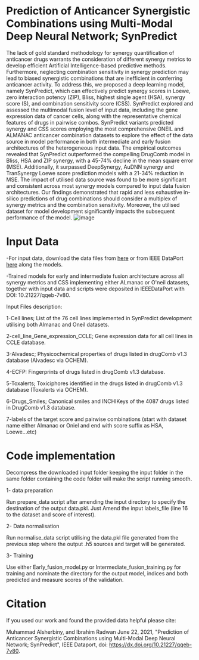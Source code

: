 # Prediction of Anticancer Synergistic Combinations using Multi-Modal Deep Neural Network; SynPredict
The lack of gold standard methodology for synergy quantification of anticancer drugs warrants the consideration of different synergy metrics to develop efficient Artificial Intelligence-based predictive methods. Furthermore, neglecting combination sensitivity in synergy prediction may lead to biased synergistic combinations that are inefficient in conferring anticancer activity. To address this, we proposed a deep learning model, namely SynPredict, which can effectively predict synergy scores in Loewe, zero interaction potency (ZIP), Bliss, highest single agent (HSA), synergy score (S), and combination sensitivity score (CSS). SynPredict explored and assessed the multimodal fusion level of input data, including the gene expression data of cancer cells, along with the representative chemical features of drugs in pairwise combos. SynPredict variants predicted synergy and CSS scores employing the most comprehensive ONEIL and ALMANAC anticancer combination datasets to explore the effect of the data source in model performance in both intermediate and early fusion architectures of the heterogeneous input data. The empirical outcomes revealed that SynPredict outperformed the compelling DrugComb model in Bliss, HSA and ZIP synergy, with a 45-74\% decline in the mean square error (MSE). Additionally, it surpassed DeepSynergy, AuDNN synergy and TranSynergy Loewe score prediction models with a 21-34\% reduction in MSE. The impact of utilised data source was found to be more significant and consistent across most synergy models compared to input data fusion architectures. Our findings demonstrated that rapid and less exhaustive in-silico predictions of drug combinations should consider a multiplex of synergy metrics and the combination sensitivity. Moreover, the utilised dataset for model development significantly impacts the subsequent performance of the model.
![image](https://user-images.githubusercontent.com/44856735/121974810-91996c80-cdc3-11eb-92d6-09401d2a46f3.png)

# Input Data
-For input data, download the data files from [here](https://drive.google.com/drive/folders/1TmC5PjSCa0-oj551w758kZF2WluP6LK1?usp=sharing) or from IEEE DataPort [here](https://ieee-dataport.org/documents/prediction-anticancer-synergistic-combinations-using-multi-modal-deep-neural-network ) along the models.

-Trained models for early and intermediate fusion architecture across all synergy metrics and CSS implementing either ALmanac or O'neil datasets, together with input data and scripts were deposited in IEEEDataPort with DOI: 10.21227/qqeb-7v80.

Input Files description:

1-Cell lines; List of the 76 cell lines implemented in SynPredict development utilising both Almanac and Oneil datasets.

2-cell_line_Gene_expression_CCLE; Gene expression data for all cell lines in CCLE database.

3-Alvadesc; Physicochemical properties of drugs listed in drugComb v1.3 database (Alvadesc via OCHEM).

4-ECFP: Fingerprints of drugs listed in drugComb v1.3 database.

5-Toxalerts; Toxiciphores identified in the drugs listed in drugComb v1.3 database (Toxalerts via OCHEM).

6-Drugs_Smiles; Canonical smiles and INCHIKeys of the 4087 drugs listed in DrugComb v1.3 database.

7-labels of the target score and pairwise combinations (start with dataset name either Almanac or Oniel and end with score suffix as HSA, Loewe...etc)

# Code implementation

Decompress the downloaded input folder keeping the input folder in the same folder containing the code folder will make the script running smooth.

1- data preparation

Run prepare_data script after amending the input directory to specify the destination of the output data.pkl. Just Amend the input labels_file (line 16 to the dataset and score of interest).

2- Data normalisation

Run normalise_data script utilising the data.pkl file generated from the previous step where the output .h5 sources and target will be generated.


3- Training

Use either Early_fusion_model.py or Intermediate_fusion_training.py for training and nominate the directory for the output model, indices and both predicted and measure scores of the validation.

# Citation 
If you used our work and found the provided data helpful please cite:

Muhammad Alsherbiny, and Ibrahim Radwan June 22, 2021, "Prediction of Anticancer Synergistic Combinations using Multi-Modal Deep Neural Network; SynPredict", IEEE Dataport, doi: https://dx.doi.org/10.21227/qqeb-7v80.




